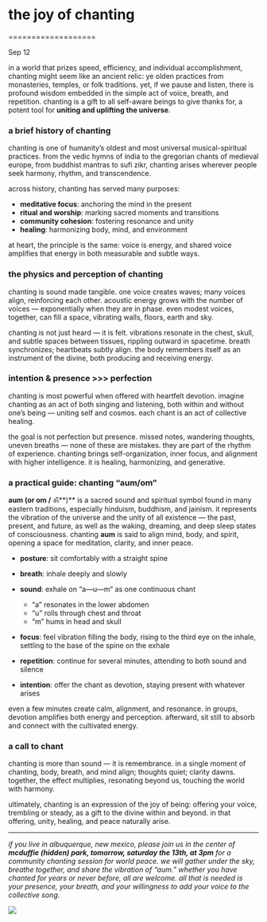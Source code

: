 # the joy of chanting

===================

Sep 12


in a world that prizes speed, efficiency, and individual accomplishment, chanting might seem like an ancient relic: ye olden practices from monasteries, temples, or folk traditions. yet, if we pause and listen, there is profound wisdom embedded in the simple act of voice, breath, and repetition. chanting is a gift to all self-aware beings to give thanks for, a potent tool for **uniting and uplifting the universe**.

### a brief history of chanting

chanting is one of humanity’s oldest and most universal musical-spiritual practices. from the vedic hymns of india to the gregorian chants of medieval europe, from buddhist mantras to sufi zikr, chanting arises wherever people seek harmony, rhythm, and transcendence.

across history, chanting has served many purposes:

* **meditative focus**: anchoring the mind in the present
* **ritual and worship**: marking sacred moments and transitions
* **community cohesion**: fostering resonance and unity
* **healing**: harmonizing body, mind, and environment

at heart, the principle is the same: voice is energy, and shared voice amplifies that energy in both measurable and subtle ways.

### the physics and perception of chanting

chanting is sound made tangible. one voice creates waves; many voices align, reinforcing each other. acoustic energy grows with the number of voices — exponentially when they are in phase. even modest voices, together, can fill a space, vibrating walls, floors, earth and sky.

chanting is not just heard — it is felt. vibrations resonate in the chest, skull, and subtle spaces between tissues, rippling outward in spacetime. breath synchronizes; heartbeats subtly align. the body remembers itself as an instrument of the divine, both producing and receiving energy.

### intention & presence >>> perfection

chanting is most powerful when offered with heartfelt devotion. imagine chanting as an act of both singing and listening, both within and without one’s being — uniting self and cosmos. each chant is an act of collective healing.

the goal is not perfection but presence. missed notes, wandering thoughts, uneven breaths — none of these are mistakes. they are part of the rhythm of experience. chanting brings self-organization, inner focus, and alignment with higher intelligence. it is healing, harmonizing, and generative.

### a practical guide: chanting “aum/om”

**aum (or om /** ॐ**)** is a sacred sound and spiritual symbol found in many eastern traditions, especially hinduism, buddhism, and jainism. it represents the vibration of the universe and the unity of all existence — the past, present, and future, as well as the waking, dreaming, and deep sleep states of consciousness. chanting **aum** is said to align mind, body, and spirit, opening a space for meditation, clarity, and inner peace.

* **posture**: sit comfortably with a straight spine
* **breath**: inhale deeply and slowly
* **sound**: exhale on “a—u—m” as one continuous chant

  + “a” resonates in the lower abdomen
  + “u” rolls through chest and throat
  + “m” hums in head and skull
* **focus**: feel vibration filling the body, rising to the third eye on the inhale, settling to the base of the spine on the exhale
* **repetition**: continue for several minutes, attending to both sound and silence
* **intention**: offer the chant as devotion, staying present with whatever arises

even a few minutes create calm, alignment, and resonance. in groups, devotion amplifies both energy and perception. afterward, sit still to absorb and connect with the cultivated energy.

### a call to chant

chanting is more than sound — it is remembrance. in a single moment of chanting, body, breath, and mind align; thoughts quiet; clarity dawns. together, the effect multiplies, resonating beyond us, touching the world with harmony.

ultimately, chanting is an expression of the joy of being: offering your voice, trembling or steady, as a gift to the divine within and beyond. in that offering, unity, healing, and peace naturally arise.

---

*if you live in albuquerque, new mexico, please join us in the center of* ***mcduffie (hidden) park, tomorrow, saturday the 13th, at 3pm*** *for a community chanting session for world peace. we will gather under the sky, breathe together, and share the vibration of “aum.” whether you have chanted for years or never before, all are welcome. all that is needed is your presence, your breath, and your willingness to add your voice to the collective song.*

![](https://images.squarespace-cdn.com/content/v1/65bbdff6ba324b0d91b17a19/f2607f05-9ca7-4f87-909a-c3e2c38ffe60/tree1.png)